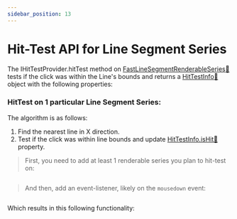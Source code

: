 ```yaml
---
sidebar_position: 13
---
```


# Hit-Test API for Line Segment Series

The IHitTestProvider.hitTest method on [FastLineSegmentRenderableSeries:blue_book:](https://www.scichart.com/documentation/js/v4/typedoc/classes/fastlinesegmentrenderableseries.html) tests if the click was within the Line's bounds and returns a [HitTestInfo:blue_book:](https://www.scichart.com/documentation/js/v4/typedoc/classes/hittestinfo.html) object with the following properties:

### HitTest on 1 particular Line Segment Series:

The algorithm is as follows:

1. Find the nearest line in X direction.
2. Test if the click was within line bounds and update [HitTestInfo.isHit:blue_book:](https://www.scichart.com/documentation/js/v4/typedoc/classes/hittestinfo.html#isHit) property.

> First, you need to add at least 1 renderable series you plan to hit-test on:

```ts {2,11}showLineNumbers file=./Basic/demo.ts start=#region_A_start end=#region_A_end
```

> And then, add an event-listener, likely on the `mousedown` event:

```ts {27,32,35} showLineNumbers file=./Basic/demo.ts start=#region_B_start end=#region_B_end
```

Which results in this following functionality:

<LiveDocSnippet name="./Basic/demo" />
